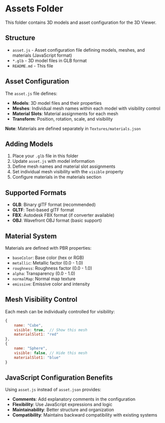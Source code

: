 # Assets Folder

This folder contains 3D models and asset configuration for the 3D Viewer.

## Structure

- `asset.js` - Asset configuration file defining models, meshes, and materials (JavaScript format)
- `*.glb` - 3D model files in GLB format
- `README.md` - This file

## Asset Configuration

The `asset.js` file defines:
- **Models**: 3D model files and their properties
- **Meshes**: Individual mesh names within each model with visibility control
- **Material Slots**: Material assignments for each mesh
- **Transform**: Position, rotation, scale, and visibility

**Note**: Materials are defined separately in `Textures/materials.json`

## Adding Models

1. Place your `.glb` file in this folder
2. Update `asset.js` with model information
3. Define mesh names and material slot assignments
4. Set individual mesh visibility with the `visible` property
5. Configure materials in the materials section

## Supported Formats

- **GLB**: Binary glTF format (recommended)
- **GLTF**: Text-based glTF format
- **FBX**: Autodesk FBX format (if converter available)
- **OBJ**: Wavefront OBJ format (basic support)

## Material System

Materials are defined with PBR properties:
- `baseColor`: Base color (hex or RGB)
- `metallic`: Metallic factor (0.0 - 1.0)
- `roughness`: Roughness factor (0.0 - 1.0)
- `alpha`: Transparency (0.0 - 1.0)
- `normalMap`: Normal map texture
- `emissive`: Emissive color and intensity

## Mesh Visibility Control

Each mesh can be individually controlled for visibility:

```javascript
{
    name: "Cube",
    visible: true,  // Show this mesh
    materialSlot1: "red"
},
{
    name: "Sphere", 
    visible: false, // Hide this mesh
    materialSlot1: "blue"
}
```

## JavaScript Configuration Benefits

Using `asset.js` instead of `asset.json` provides:
- **Comments**: Add explanatory comments in the configuration
- **Flexibility**: Use JavaScript expressions and logic
- **Maintainability**: Better structure and organization
- **Compatibility**: Maintains backward compatibility with existing systems
